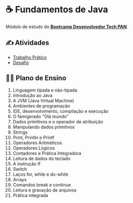 # ☕ Fundamentos de Java

Módulo de estudo do [**Bootcamp Desenvolvedor Tech PAN**](../../../).

## ✍️ Atividades

- [Trabalho Prático](trabalho-pratico/)
- [Desafio](desafio/)

## 👨‍🏫 Plano de Ensino

1. Linguagem tipada e não-tipada
2. Introdução ao Java
3. A JVM (Java Virtual Machine)
4. Ambientes de programação
5. IDE, desenvolvimento, compilação e execução
6. O famigerado "Olá mundo"
7. Dados primitivos e o operador de atribuição
8. Manipulando dados primitivos
9. Strings
10. Print, Println e Printf
11. Operadores Aritméticos
12. Operadores Lógicos
13. Contadores e Prática Integradora
14. Leitura de dados do teclado
15. A instrução If
16. Switch
17. Laços for, while e do-while
18. Arrays
19. Comandos break e continue
20. Leitura e gravação de arquivos
21. Prática integrada